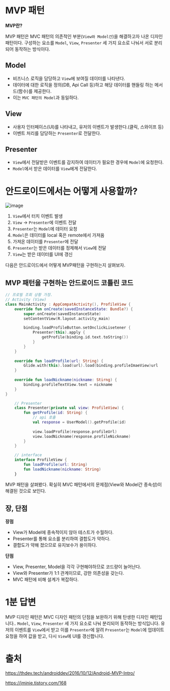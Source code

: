 
# MVP 패턴

**MVP란?**

MVP 패턴은 MVC 패턴의 의존적인 부분(`View와 Model간`)을 해결하고자 나온 디자인 패턴이다. 구성하는 요소를 `Model`, `View`, `Presenter` 세 가지 요소로 나눠서
서로 분리되어 동작하는 방식이다. 

## Model
- 비즈니스 로직을 담당하고 `View`에 보여질 데이터를 나타낸다.
- 데이터에 대한 로직을 정의(DB, Api Call 등)하고 해당 데이터를 핸들링 하는 메서드(함수)를 제공한다.
- 이는 `MVC 패턴의 Model`과 동일하다.

## View
- 사용자 인터페이스(UI)를 나타내고, 유저의 이벤트가 발생한다.(클릭, 스와이프 등)
- 이벤트 처리를 담당하는 `Presenter`로 전달한다.

## Presenter
- `View`에서 전달받은 이벤트를 감지하여 데이터가 필요한 경우에 `Model`에 요청한다.
- `Model`에서 받은 데이터를 `View`에게 전달한다.

# 안드로이드에서는 어떻게 사용할까?

![image](https://user-images.githubusercontent.com/70135188/236233356-8529f83a-08cc-44ef-9597-7f458389dbc2.png)

1. `View`에서 터치 이벤트 발생
2. `View` -> `Presenter`에 이벤트 전달
3. `Presenter`는 `Model`에 데이터 요청
4. `Model`은 데이터를 local 혹은 remote에서 가져옴
5. 가져온 데이터를 `Presenter`에 전달
6. `Presenter`는 받은 데이터를 정제해서 `View`에 전달
7. `View`는 받은 데이터를 UI에 갱신


다음은 안드로이드에서 어떻게 MVP패턴을 구현하는지 살펴보자.
## MVP 패턴을 구현하는 안드로이드 코틀린 코드
```kotlin
// 프로필 조회 상황 가정.
// Activity (View)
class MainActivity : AppCompatActivity(), ProfileView {
    override fun onCreate(savedInstanceState: Bundle?) {
        super.onCreate(savedInstanceState)
        setContentView(R.layout.activity_main)

        binding.loadProfileButton.setOnclickLisetener {
            Presenter(this).apply {
                getProfile(binding.id.text.toString())
            }
        }
    }
    
    override fun loadProfile(url: String) {
        Glide.with(this).load(url).load(binding.profileImaeView)url
    }
    
    override fun loadNickname(nickname: Stirng) {
        binding.profileTextView.text = nickname
    }
}
```

```kotlin
    // Presenter
    class Presenter(private val view: ProfileView) {
        fun getProfile(id: String) {
            // api 호출
            val response = UserModel().getProfile(id)
            
            view.loadProfile(response.profileUrl)
            view.loadNickname(response.profileNickname)
        }
    }
```


```kotlin
    // interface
    interface ProfileView {
        fun loadProfile(url: String)
        fun loadNickname(nickname: String)
    }
```


MVP 패턴을 살펴봤다. 확실히 MVC 패턴에서의 문제점(View와 Model간 종속성)이 해결된 것으로 보인다.

## 장, 단점

**장점**
- View가 Model에 종속적이지 않아 테스트가 수월하다.
- Presenter를 통해 요소를 분리하여 결합도가 약하다.
- 결합도가 약해 졌으므로 유지보수가 용이하다.


**단점**
- View, Presenter, Model을 각각 구현해야하므로 코드량이 늘어난다.
- View와 Presenter가 1:1 관계이므로, 강한 의존성을 갖는다.
- MVC 패턴에 비해 설계가 복잡하다.





# 1분 답변
MVP 디자인 패턴은 MVC 디자인 패턴의 단점을 보완하기 위해 탄생한 디자인 패턴입니다.. `Model`, `View`, `Presenter` 세 가지 요소로 나눠 분리되어 동작하는 방식입니다. 유저의 이벤트를 `View`에서 받고
이를 `Presenter`에 알려 `Presenter`는 `Model`에 업데이트 요청을 하여 값을 받고, 다시 `View`에 UI를 갱신합니다.




# 출처
https://thdev.tech/androiddev/2016/10/12/Android-MVP-Intro/

https://jminie.tistory.com/168






